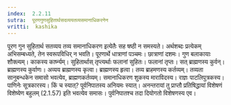 ```yaml
---
index:  2.2.11
sutra:  पूरणगुणसुहितार्थसदव्ययतव्यसमानाधिकरनेन
vritti:  kashika 
---
```


पूरण गुन सुहितार्थ सतव्यय तव्य समानाधिकरण इत्येतैः सह षष्ठी न समस्यते। अर्थशब्दः प्रत्येकम् अभिसम्बध्यते, तेन स्वरूपविधिर् न भवति। पूरणार्थे धात्राणां पञ्चमः। छात्राणां दशमः। गुण बलाकायाः शौक्ल्यम्। काकस्य कार्ष्न्यम्। सुहितार्थास् तृप्त्यर्थाः फलानां सुहितः। फलानां तृप्तः। सत् ब्राह्मणस्य कुर्वन्। ब्राह्मणस्य कुर्वाणः। अव्यय ब्राह्मणस्य कृत्वा। ब्राह्मणस्य हृत्वा। तव्य ब्राहमणस्य कर्तव्यम्। तव्यता सानुबन्धकेन समासो भवत्येव, ब्राह्मणकर्तव्यम्। समानाधिकरण शुकस्य माराविदस्य। राज्ञः पाटलिपुत्रकस्य। पाणिनेः सूत्रकारस्य। किं च स्यात्? पूर्वनिपातस्य अनियमः स्यात्। अनन्तरायां तु प्राप्तौ प्रतिषिद्धायां विशेषणं विशेष्येण बहुलम् (2.1.57) इति भवत्येव समासः। पुर्वनिपातश्च तदा दियोगतो विशेषणस्य एव।

